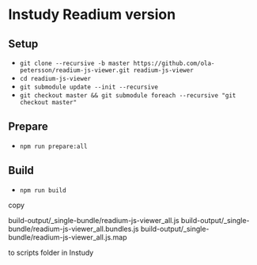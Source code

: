 # Instudy Readium version

## Setup

* `git clone --recursive -b master https://github.com/ola-petersson/readium-js-viewer.git readium-js-viewer`
* `cd readium-js-viewer`
* `git submodule update --init --recursive`
* `git checkout master && git submodule foreach --recursive "git checkout master"`

## Prepare

* `npm run prepare:all`

## Build

* `npm run build`

copy

build-output/_single-bundle/readium-js-viewer_all.js
build-output/_single-bundle/readium-js-viewer_all.bundles.js
build-output/_single-bundle/readium-js-viewer_all.js.map

to scripts folder in Instudy
